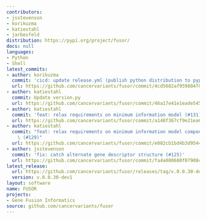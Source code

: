 ```yaml
---
contributors:
- jsstevenson
- korikuzma
- katiestahl
- jarbesfeld
distribution: https://pypi.org/project/fusor/
docs: null
languages:
- Python
- Shell
latest_commits:
- author: korikuzma
  commit: 'cicd: update release.yml (publish python distribution to pypi) (#133)'
  url: https://github.com/cancervariants/fusor/commit/4cd5682af959804f0c026c716236a5c2f27557ed
- author: katiestahl
  commit: Update version.py
  url: https://github.com/cancervariants/fusor/commit/46a17e41e1eade545a89b4b986ca6db4f4d6d851
- author: katiestahl
  commit: 'feat: relax requirements on minimum information model (#131)'
  url: https://github.com/cancervariants/fusor/commit/a148f367cf9e21ea6626fc88cbcba05d709ef52d
- author: katiestahl
  commit: "feat: relax requirements on minimum information model components to g\u2026\
    \ (#129)"
  url: https://github.com/cancervariants/fusor/commit/e082cb1bd4b3d9544bed00037b95e828f049a184
- author: jsstevenson
  commit: 'fix: catch alternate gene descriptor structure (#125)'
  url: https://github.com/cancervariants/fusor/commit/fa4a080680f07908ce199141aa866d6efa64e307
latest_release:
  url: https://github.com/cancervariants/fusor/releases/tag/v.0.0.30-dev1
  version: v.0.0.30-dev1
layout: software
name: FUSOR
projects:
- Gene Fusion Informatics
source: github.com/cancervariants/fusor
---
```


